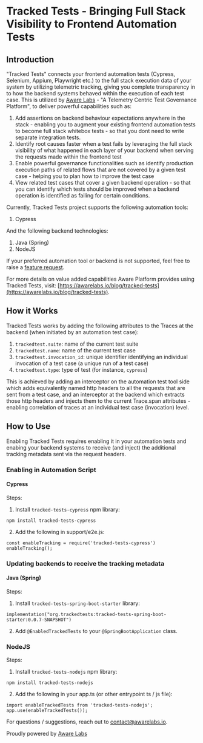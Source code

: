 # Tracked Tests - Bringing Full Stack Visibility to Frontend Automation Tests

## Introduction

"Tracked Tests" connects your frontend automation tests (Cypress, Selenium, Appium, Playwright etc.) to the full stack execution data of your system by utilizing telemetric tracking, giving you complete transparency in to how the backend systems behaved within the execution of each test case. This is utilized by [Aware Labs](https://awarelabs.io) - "A Telemetry Centric Test Governance Platform", to deliver powerful capabilities such as:
1) Add assertions on backend behaviour expectations anywhere in the stack - enabling you to augment your existing frontend automation tests to become full stack whitebox tests - so that you dont need to write separate integration tests.
2) Identify root causes faster when a test fails by leveraging the full stack visibility of what happened in each layer of your backend when serving the requests made within the frontend test
3) Enable powerful governance functionalities such as identify production execution paths of related flows that are not covered by a given test case - helping you to plan how to improve the test case
4) View related test cases that cover a given backend operation - so that you can identify which tests should be improved when a backend operation is identified as failing for certain conditions.

Currently, Tracked Tests project supports the following automation tools:
1) Cypress

And the following backend technologies:
1) Java (Spring)
2) NodeJS

If your preferred automation tool or backend is not supported, feel free to raise a [feature request](https://github.com/awarelabshq/tracked-tests/issues/new).

For more details on value added capabilities Aware Platform provides using Tracked Tests, visit: [https://awarelabs.io/blog/tracked-tests](https://awarelabs.io/blog/tracked-tests).

## How it Works

Tracked Tests works by adding the following attributes to the Traces at the backend (when initiated by an automation test case):

1) `trackedtest.suite`: name of the current test suite
2) `trackedtest.name`: name of the current test case
3) `trackedtest.invocation_id`: unique identifier identifying an individual invocation of a test case (a unique run of a test case)
4) `trackedtest.type`: type of test (for instance, `cypress`)

This is achieved by adding an interceptor on the automation test tool side which adds equivalently named http headers to all the requests that are sent from a test case, and an interceptor at the backend which extracts those http headers and injects them to the current Trace.span attributes - enabling correlation of traces at an individual test case (invocation) level.

## How to Use

Enabling Tracked Tests requires enabling it in your automation tests and enabing your backend systems to receive (and inject) the additional tracking metadata sent via the request headers.

### Enabling in Automation Script

#### Cypress

Steps:

1) Install `tracked-tests-cypress` npm library:  

`npm install tracked-tests-cypress`  

  
2) Add the following in support/e2e.js:  

`const enableTracking = require('tracked-tests-cypress')`  
`enableTracking();`

  
### Updating backends to receive the tracking metadata

#### Java (Spring)

Steps:

1) Install `tracked-tests-spring-boot-starter` library:  

`implementation("org.trackedtests:tracked-tests-spring-boot-starter:0.0.7-SNAPSHOT")`

  
2) Add `@EnabledTrackedTests` to your `@SpringBootApplication` class.

### NodeJS

Steps:

1) Install `tracked-tests-nodejs` npm library:  

`npm install tracked-tests-nodejs`

  
2) Add the following in your app.ts (or other entrypoint ts / js file):  

`import enableTrackedTests from 'tracked-tests-nodejs';`  
`app.use(enableTrackedTests());`


For questions / suggestions, reach out to [contact@awarelabs.io](mailto:contact@awarelabs.io).

Proudly powered by [Aware Labs](https://awarelabs.io)

